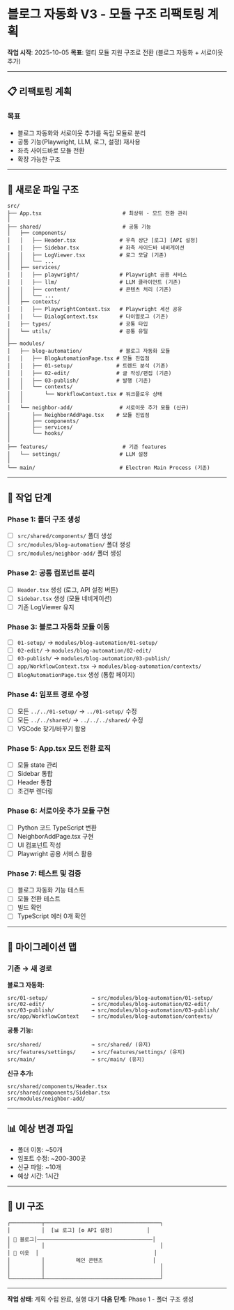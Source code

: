 # 블로그 자동화 V3 - 모듈 구조 리팩토링 계획

**작업 시작**: 2025-10-05
**목표**: 멀티 모듈 지원 구조로 전환 (블로그 자동화 + 서로이웃 추가)

---

## 📋 리팩토링 계획

### 목표
- 블로그 자동화와 서로이웃 추가를 독립 모듈로 분리
- 공통 기능(Playwright, LLM, 로그, 설정) 재사용
- 좌측 사이드바로 모듈 전환
- 확장 가능한 구조

---

## 🎯 새로운 파일 구조

```
src/
├── App.tsx                          # 최상위 - 모드 전환 관리
│
├── shared/                          # 공통 기능
│   ├── components/
│   │   ├── Header.tsx              # 우측 상단 [로그] [API 설정]
│   │   ├── Sidebar.tsx             # 좌측 사이드바 네비게이션
│   │   ├── LogViewer.tsx           # 로그 모달 (기존)
│   │   └── ...
│   ├── services/
│   │   ├── playwright/             # Playwright 공용 서비스
│   │   ├── llm/                    # LLM 클라이언트 (기존)
│   │   ├── content/                # 콘텐츠 처리 (기존)
│   │   └── ...
│   ├── contexts/
│   │   ├── PlaywrightContext.tsx   # Playwright 세션 공유
│   │   └── DialogContext.tsx       # 다이얼로그 (기존)
│   ├── types/                      # 공통 타입
│   └── utils/                      # 공통 유틸
│
├── modules/
│   ├── blog-automation/            # 블로그 자동화 모듈
│   │   ├── BlogAutomationPage.tsx # 모듈 진입점
│   │   ├── 01-setup/              # 트렌드 분석 (기존)
│   │   ├── 02-edit/               # 글 작성/편집 (기존)
│   │   ├── 03-publish/            # 발행 (기존)
│   │   └── contexts/
│   │       └── WorkflowContext.tsx # 워크플로우 상태
│   │
│   └── neighbor-add/               # 서로이웃 추가 모듈 (신규)
│       ├── NeighborAddPage.tsx    # 모듈 진입점
│       ├── components/
│       ├── services/
│       └── hooks/
│
├── features/                        # 기존 features
│   └── settings/                   # LLM 설정
│
└── main/                           # Electron Main Process (기존)
```

---

## 📝 작업 단계

### Phase 1: 폴더 구조 생성
- [ ] `src/shared/components/` 폴더 생성
- [ ] `src/modules/blog-automation/` 폴더 생성
- [ ] `src/modules/neighbor-add/` 폴더 생성

### Phase 2: 공통 컴포넌트 분리
- [ ] `Header.tsx` 생성 (로그, API 설정 버튼)
- [ ] `Sidebar.tsx` 생성 (모듈 네비게이션)
- [ ] 기존 LogViewer 유지

### Phase 3: 블로그 자동화 모듈 이동
- [ ] `01-setup/` → `modules/blog-automation/01-setup/`
- [ ] `02-edit/` → `modules/blog-automation/02-edit/`
- [ ] `03-publish/` → `modules/blog-automation/03-publish/`
- [ ] `app/WorkflowContext.tsx` → `modules/blog-automation/contexts/`
- [ ] `BlogAutomationPage.tsx` 생성 (통합 페이지)

### Phase 4: 임포트 경로 수정
- [ ] 모든 `../../01-setup/` → `../01-setup/` 수정
- [ ] 모든 `../../shared/` → `../../../shared/` 수정
- [ ] VSCode 찾기/바꾸기 활용

### Phase 5: App.tsx 모드 전환 로직
- [ ] 모듈 state 관리
- [ ] Sidebar 통합
- [ ] Header 통합
- [ ] 조건부 렌더링

### Phase 6: 서로이웃 추가 모듈 구현
- [ ] Python 코드 TypeScript 변환
- [ ] NeighborAddPage.tsx 구현
- [ ] UI 컴포넌트 작성
- [ ] Playwright 공용 서비스 활용

### Phase 7: 테스트 및 검증
- [ ] 블로그 자동화 기능 테스트
- [ ] 모듈 전환 테스트
- [ ] 빌드 확인
- [ ] TypeScript 에러 0개 확인

---

## 🔄 마이그레이션 맵

### 기존 → 새 경로

**블로그 자동화:**
```
src/01-setup/              → src/modules/blog-automation/01-setup/
src/02-edit/               → src/modules/blog-automation/02-edit/
src/03-publish/            → src/modules/blog-automation/03-publish/
src/app/WorkflowContext    → src/modules/blog-automation/contexts/
```

**공통 기능:**
```
src/shared/                → src/shared/ (유지)
src/features/settings/     → src/features/settings/ (유지)
src/main/                  → src/main/ (유지)
```

**신규 추가:**
```
src/shared/components/Header.tsx
src/shared/components/Sidebar.tsx
src/modules/neighbor-add/
```

---

## 📊 예상 변경 파일

- 폴더 이동: ~50개
- 임포트 수정: ~200-300곳
- 신규 파일: ~10개
- 예상 시간: 1시간

---

## 🎨 UI 구조

```
┌──────────┬─────────────────────────────────────┐
│          │  [📊 로그] [⚙️ API 설정]           │
│ 📝 블로그│─────────────────────────────────────│
│          │                                     │
│ 👥 이웃  │                                     │
│          │          메인 콘텐츠                │
│          │                                     │
│          │                                     │
└──────────┴─────────────────────────────────────┘
```

---

**작업 상태**: 계획 수립 완료, 실행 대기
**다음 단계**: Phase 1 - 폴더 구조 생성
